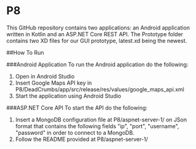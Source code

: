 # P8

This GitHub repository contains two applications: an Android application written in Kotlin and an ASP.NET Core REST API. The Prototype folder contains two XD files for our GUI prototype, latest.xd being the newest.

##How To Run

###Android Application
To run the Android application do the following:

1. Open in Android Studio
2. Insert Google Maps API key in P8/DeadCrumbs/app/src/release/res/values/google_maps_api.xml 
3. Start the application using Android Studio


###ASP.NET Core API
To start the API do the following:

1. Insert a MongoDB configuration file at P8/aspnet-server-1/ on JSon format that contains the following fields "ip", "port", "username", "password" in order to connect to a MongoDB.
2. Follow the README provided at P8/aspnet-server-1/